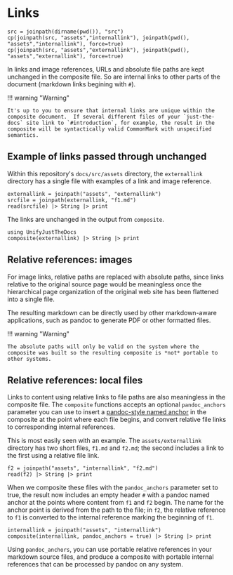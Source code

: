 

# Links

```@setup links
src = joinpath(dirname(pwd()), "src")
cp(joinpath(src, "assets","internallink"), joinpath(pwd(), "assets","internallink"), force=true)
cp(joinpath(src, "assets","externallink"), joinpath(pwd(), "assets","externallink"), force=true)
```

In links and image references, URLs and absolute file paths are kept unchanged in the composite file.  So are internal links to other parts of the document (markdown links begining with `#`).  

!!! warning "Warning"

    It's up to you to ensure that internal links are unique within the composite document.  If several different files of your `just-the-docs` site link to `#introduction`, for example, the result in the composite will be syntactically valid CommonMark with unspecified semantics.



## Example of links passed through unchanged

Within this repository's `docs/src/assets` directory, the `externallink` directory has a single file with examples of a link and image reference.

```@example links
externallink = joinpath("assets", "externallink")
srcfile = joinpath(externallink, "f1.md")
read(srcfile) |> String |> print
```

The links are unchanged in the output from `composite`.


```@example links
using UnifyJustTheDocs
composite(externallink) |> String |> print
```

## Relative references: images

For image links, relative paths are replaced with absolute paths, since links relative to the original source page would be meaningless once the hierarchical page organization of the original web site has been flattened into a single file.

The resulting markdown can be directly used by other markdown-aware applications, such as pandoc to generate PDF or other formatted files.

!!! warning "Warning"

    The absolute paths will only be valid on the system where the composite was built so the resulting composite is *not* portable to other systems.


## Relative references: local files

Links to content using relative links to file paths are also meaningless in the composite file.  The `composite` functions accepts an optional `pandoc_anchors` parameter you can use to insert a [pandoc-style named anchor](https://pandoc.org/MANUAL.html#heading-identifiers) in the composite at the point where each file begins, and convert
relative file links to corresponding internal references.


This is most easily seen with an example.  The `assets/externallink` directory has two short files, `f1.md` and `f2.md`; the second includes a link to the first using a relative file link.

```@example links
f2 = joinpath("assets", "internallink", "f2.md")
read(f2) |> String |> print
```


When we composite these files with the `pandoc_anchors` parameter set to true, the result now includes an empty header `#` with a pandoc named anchor at the points where content from `f1` and `f2` begin.  The name for the anchor point is derived from the path to the file;  in `f2`, the relative reference to `f1` is converted to the internal reference marking the beginning of `f1`.


```@example links
internallink = joinpath("assets", "internallink")
composite(internallink, pandoc_anchors = true) |> String |> print
```

Using `pandoc_anchors`, you can use portable relative references in your markdown source files, and produce a composite with portable internal references that can be processed by pandoc on any system.

